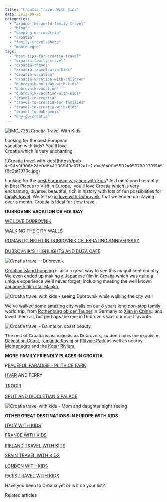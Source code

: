 ```yaml
---
title: "Croatia Travel With Kids"
date: 2013-09-25
categories: 
  - "around-the-world-family-travel"
  - "blog"
  - "camping-or-roadtrip"
  - "croatia"
  - "family-travel-photo"
  - "montenegro"
tags: 
  - "best-tips-for-croatia-travel"
  - "croatia-family-travel"
  - "croatia-travel"
  - "croatia-travel-with-kids"
  - "croatia-vacation"
  - "croatia-vacation-with-children"
  - "dubrovnik-holiday-with-kids"
  - "dubrovnik-vacation"
  - "dubrovnik-vacation-with-kids"
  - "travel-to-croatia"
  - "travel-to-croatia-for-families"
  - "travel-to-croatia-with-kids"
  - "travel-to-dubrovnik"
  - "why-go-croatia"
---
```


![IMG_7252](https://pub-ac94b3f306b24c0dba4238943c97f2e1.r2.dev/6a00e5502a95078833019aff8ddb5d970b.jpg)Croatia Travel With Kids  
  
Looking for the best European  
vacation with kids? You'll love  
Croatia which is very enchanting

<!--more--> ![Croatia travel with kids](https://pub-ac94b3f306b24c0dba4238943c97f2e1.r2.dev/6a00e5502a95078833019aff8e2af1970c.jpg)  
  
  
Looking for the [best European vacation with kids](https://pub-ac94b3f306b24c0dba4238943c97f2e1.r2.dev/2012/02/5-best-european-family-vacations.html "best european vacation with kids")? As I mentioned recently in [Best Places to Visit in Europe](https://pub-ac94b3f306b24c0dba4238943c97f2e1.r2.dev/2013/09/best-places-to-visit-in-europe.html "best places to visit in Europe"),  you'll love [Croatia](https://pub-ac94b3f306b24c0dba4238943c97f2e1.r2.dev/croatia/ "CROATIA TRAVEL TIPS") which is very enchanting, diverse, beautiful, rich in history with lots of fun possibilities for [family travel](https://pub-ac94b3f306b24c0dba4238943c97f2e1.r2.dev/family-travel-photo/ "FAMILY TRAVEL"). We fell so [in love with Dubrovnik](https://pub-ac94b3f306b24c0dba4238943c97f2e1.r2.dev/2007/08/heavenly-holida.html#more "dubrovnik holiday travel tips"), that we ended up staying over a month. Croatia is ideal for [slow travel](https://pub-ac94b3f306b24c0dba4238943c97f2e1.r2.dev/2011/11/slow-travel.html "slow travel").  
  
**DUBROVNIK VACATION OR HOLIDAY**  
  
[WE LOVE DUBROVNIK](https://pub-ac94b3f306b24c0dba4238943c97f2e1.r2.dev/2007/08/we-love-dubrovn.html#more "WE LOVE DUBROVNIK")  
  
[WALKING THE CITY WALLS](https://pub-ac94b3f306b24c0dba4238943c97f2e1.r2.dev/2007/09/walking-the-cit.html#more "WALKING THE CITY WALLS")  
  
[ROMANTIC NIGHT IN DUBROVNIK CELEBRATING ANNIVERSARY](https://pub-ac94b3f306b24c0dba4238943c97f2e1.r2.dev/2007/09/romantic-night.html#more "ROMANTIC NIGHT IN DUBROVNIK - ANNIVERSARY CELEBRATION")  
[  
DUBROVNIK'S  HIGHLIGHTS AND BUZA CAFE](https://pub-ac94b3f306b24c0dba4238943c97f2e1.r2.dev/2007/09/bye-bye-dubrovn.html#more "DUBROVNIK HIGHLIGHTS AND BUZA CAFE")  
  
  
![Croatia travel --Dubrovnik](https://pub-ac94b3f306b24c0dba4238943c97f2e1.r2.dev/6a00e5502a95078833019aff8e0d9d970c.jpg)  
  
[Croatian island hopping](https://pub-ac94b3f306b24c0dba4238943c97f2e1.r2.dev/2007/09/croatian-island.html#more "croatian Island hopping") is also a great way to see this magnificent country. We even ended up [making a Japanese film in Croatia](https://pub-ac94b3f306b24c0dba4238943c97f2e1.r2.dev/2007/09/mozarts-film-de.html#more "making a japanese film in Croatia - 日本の映画スタ") which was quite a unique experience we'll never forget, including meeting the well known [Japanese film star Maako.](https://pub-ac94b3f306b24c0dba4238943c97f2e1.r2.dev/2007/09/japan-star-more.html#more "Japan Star-Moreska-Korcula日本の映画スター Maako 運行 Japan")  
  
![Croatia travel with kids - seeing Dubrovnik while walking the city wall](https://pub-ac94b3f306b24c0dba4238943c97f2e1.r2.dev/6a00e5502a95078833019aff8de345970b.jpg)  
  
We've walked some amazing city walls on our 8 years long non-stop family world trip, from [Rothenburg ob der Tauber](https://pub-ac94b3f306b24c0dba4238943c97f2e1.r2.dev/2009/01/family-travel-photorothenberg-germany.html "rothernberg, germany romantic road") in Germany to [Xian in China](https://pub-ac94b3f306b24c0dba4238943c97f2e1.r2.dev/2012/12/terracotta-army.html "terracotta warriors xi'an china")...and loved them all, but perhaps the one in Dubrovnik was our most favorite.  
  
![Croatia travel - Dalmation coast beauty](https://pub-ac94b3f306b24c0dba4238943c97f2e1.r2.dev/6a00e5502a95078833019aff8eb286970d.png)  
  
The rest of Croatia is as majestic as Dubrovnik, so don't miss the exquisite [Dalmation Coast](https://pub-ac94b3f306b24c0dba4238943c97f2e1.r2.dev/2007/09/dalmatia-coast.html#more "dalmation coast"), [romantic Rovinj](https://pub-ac94b3f306b24c0dba4238943c97f2e1.r2.dev/2007/09/romantci-rovinj.html#more "romantic rovinj") or [Plitvice Park](https://pub-ac94b3f306b24c0dba4238943c97f2e1.r2.dev/2009/04/family-travel-photohappy-earth-day.html#more "plitvice park") as well as nearby [Montenegro](https://pub-ac94b3f306b24c0dba4238943c97f2e1.r2.dev/montenegro/ "MONTENEGRO TRAVEL TIPS") and the [Kotar Riviera.](https://pub-ac94b3f306b24c0dba4238943c97f2e1.r2.dev/2007/09/kotor-riviera.html#more "KOTOR RIVIERA")  
  
**MORE  FAMILY FRIENDLY PLACES IN CROATIA**  
  
P[EACEFUL PARADISE - PLITVICE PARK](https://pub-ac94b3f306b24c0dba4238943c97f2e1.r2.dev/2007/09/peaceful-pretty.html#more "PLITVICE PARK TRAVEL TIPS")  
  
[HVAR](https://pub-ac94b3f306b24c0dba4238943c97f2e1.r2.dev/2007/09/ferry-to-hvar.html#more "HVAR AND FERRY") AND FERRY  
[  
TROGIR](https://pub-ac94b3f306b24c0dba4238943c97f2e1.r2.dev/2007/09/trogir.html#more "TROGIR TRAVEL")  
[  
SPLIT AND DIOCLETIAN'S PALACE](https://pub-ac94b3f306b24c0dba4238943c97f2e1.r2.dev/2007/09/split-diocletia.html#more "SPLIT AND DIOCLETIAN'S PALACE")  
  
![Croatia travel with kids - Mom and daughter sight seeing](https://pub-ac94b3f306b24c0dba4238943c97f2e1.r2.dev/6a00e5502a95078833019aff995a41970d.jpg)  
  
**OTHER GREAT DESTINATIONS IN EUROPE WITH KIDS**  
  
[ITALY WITH KIDS](https://pub-ac94b3f306b24c0dba4238943c97f2e1.r2.dev/2013/03/italy-with-kids-travel-tips.html "ITALY WITH KIDS")  
  
[FRANCE WITH KIDS](https://pub-ac94b3f306b24c0dba4238943c97f2e1.r2.dev/2012/06/france-with-kids-exploring-provence.html "FRANCE WITH KIDS")  
[  
IRELAND TRAVEL WITH KIDS](https://pub-ac94b3f306b24c0dba4238943c97f2e1.r2.dev/2013/04/ireland-travel-with-kids.html "IRELAND TRAVEL WITH KIDS")  
  
[SPAIN TRAVEL WITH KIDS](https://pub-ac94b3f306b24c0dba4238943c97f2e1.r2.dev/2013/01/travel-to-spain-kids-tips.html "SPAIN TRAVEL WITH KIDS")  
[  
LONDON WITH KIDS](https://pub-ac94b3f306b24c0dba4238943c97f2e1.r2.dev/2013/01/travel-to-spain-kids-tips.html "LONDON WITH KIDS")  
  
[PARIS TRAVEL WITH KIDS](https://pub-ac94b3f306b24c0dba4238943c97f2e1.r2.dev/2011/08/paris-travel-with-kids.html "PARIS TRAVEL WITH KIDS")  
  
Have you been to Croatia yet or is it on your list?  
  

Related articles

